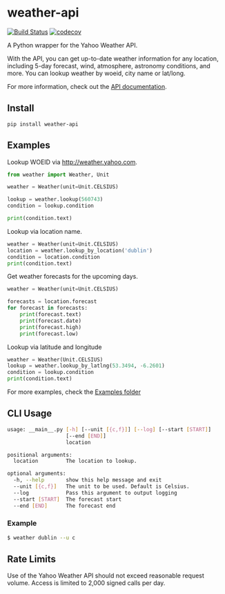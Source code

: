 weather-api
===========

[![Build
Status](https://travis-ci.org/AnthonyBloomer/weather-api.svg?branch=master)](https://travis-ci.org/AnthonyBloomer/weather-api)
[![codecov](https://codecov.io/gh/AnthonyBloomer/weather-api/branch/master/graph/badge.svg)](https://codecov.io/gh/AnthonyBloomer/weather-api)

A Python wrapper for the Yahoo Weather API.

With the API, you can get up-to-date weather information for any
location, including 5-day forecast, wind, atmosphere, astronomy
conditions, and more. You can lookup weather by woeid, city name or
lat/long.

For more information, check out the [API documentation](https://developer.yahoo.com/weather/documentation.html).

Install
-------

    pip install weather-api

Examples
--------

Lookup WOEID via <http://weather.yahoo.com>.

``` python
from weather import Weather, Unit

weather = Weather(unit=Unit.CELSIUS)

lookup = weather.lookup(560743)
condition = lookup.condition

print(condition.text)
```

Lookup via location name.

``` python
weather = Weather(unit=Unit.CELSIUS)
location = weather.lookup_by_location('dublin')
condition = location.condition
print(condition.text)
```

Get weather forecasts for the upcoming days.

``` python
weather = Weather(unit=Unit.CELSIUS)

forecasts = location.forecast
for forecast in forecasts:
    print(forecast.text)
    print(forecast.date)
    print(forecast.high)
    print(forecast.low)
```

Lookup via latitude and longitude

``` python
weather = Weather(Unit.CELSIUS)
lookup = weather.lookup_by_latlng(53.3494, -6.2601)
condition = lookup.condition
print(condition.text)
```

For more examples, check the [Examples folder](https://github.com/AnthonyBloomer/weather-api/tree/master/examples)

CLI Usage
---------

``` bash
usage: __main__.py [-h] [--unit [{c,f}]] [--log] [--start [START]]
                   [--end [END]]
                   location

positional arguments:
  location         The location to lookup.

optional arguments:
  -h, --help       show this help message and exit
  --unit [{c,f}]   The unit to be used. Default is Celsius.
  --log            Pass this argument to output logging
  --start [START]  The forecast start
  --end [END]      The forecast end

```

### Example

``` bash
$ weather dublin --u c
```

## Rate Limits

Use of the Yahoo Weather API should not exceed reasonable request volume. Access is limited to 2,000 signed calls per day.
